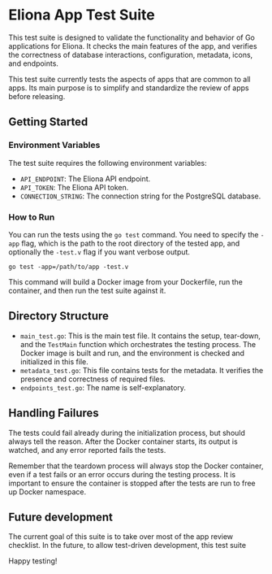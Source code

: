 # Eliona App Test Suite

This test suite is designed to validate the functionality and behavior of Go applications for Eliona. It checks the main features of the app, and verifies the correctness of database interactions, configuration, metadata, icons, and endpoints.

This test suite currently tests the aspects of apps that are common to all apps. Its main purpose is to simplify and standardize the review of apps before releasing.

## Getting Started

### Environment Variables

The test suite requires the following environment variables:

- `API_ENDPOINT`: The Eliona API endpoint.
- `API_TOKEN`: The Eliona API token.
- `CONNECTION_STRING`: The connection string for the PostgreSQL database.

### How to Run

You can run the tests using the `go test` command. You need to specify the `-app` flag, which is the path to the root directory of the tested app, and optionally the `-test.v` flag if you want verbose output.

```shell
go test -app=/path/to/app -test.v
```

This command will build a Docker image from your Dockerfile, run the container, and then run the test suite against it.

## Directory Structure

- `main_test.go`: This is the main test file. It contains the setup, tear-down, and the `TestMain` function which orchestrates the testing process. The Docker image is built and run, and the environment is checked and initialized in this file.
- `metadata_test.go`: This file contains tests for the metadata. It verifies the presence and correctness of required files.
- `endpoints_test.go`: The name is self-explanatory.

## Handling Failures

The tests could fail already during the initialization process, but should always tell the reason. After the Docker container starts, its output is watched, and any error reported fails the tests.

Remember that the teardown process will always stop the Docker container, even if a test fails or an error occurs during the testing process. It is important to ensure the container is stopped after the tests are run to free up Docker namespace.

## Future development

The current goal of this suite is to take over most of the app review checklist. In the future, to allow test-driven development, this test suite

Happy testing!

